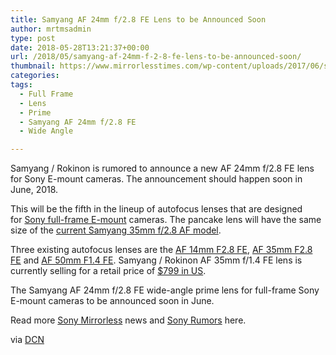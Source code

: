 ```yaml
---
title: Samyang AF 24mm f/2.8 FE Lens to be Announced Soon
author: mrtmsadmin
type: post
date: 2018-05-28T13:21:37+00:00
url: /2018/05/samyang-af-24mm-f-2-8-fe-lens-to-be-announced-soon/
thumbnail: https://www.mirrorlesstimes.com/wp-content/uploads/2017/06/samyang-35mm-f2-8-fe.jpg
categories:
tags:
  - Full Frame
  - Lens
  - Prime
  - Samyang AF 24mm f/2.8 FE
  - Wide Angle

---
```

Samyang / Rokinon is rumored to announce a new AF 24mm f/2.8 FE lens for Sony E-mount cameras. The announcement should happen soon in June, 2018.

This will be the fifth in the lineup of autofocus lenses that are designed for [Sony full-frame E-mount][1] cameras. The pancake lens will have the same size of the <a href="https://www.amazon.com/Rokinon-IO35AF-E-35-35mm-Ultra-Compact/dp/B072R49R5N/?tag=daicamnew-20" data-amzn-asin="B072R49R5N">current Samyang 35mm f/2.8 AF model</a>.

Three existing autofocus lenses are the <a href="https://aax-us-east.amazon-adsystem.com/x/c/QujV0PhAUV92ghTcENOpVYwAAAFgoTH9DwEAAAFKAegwpzs/https://assoc-redirect.amazon.com/g/r/http://www.amazon.com/Rokinon-Frame-Focus-E-Mount-IO14AF-E/dp/B01L1FZN8G/ref=as_at/?imprToken=tJBllGQvJVco81AvvN4Lrw&slotNum=0&ie=UTF8&qid=1496649190&sr=8-1&keywords=Rokinon+AF+14mm+f/2.8+FE&linkCode=sl1&tag=daicamnew-20&linkId=48e0a79b41f63af20ab458aceaa62565" target="_blank" rel="noopener noreferrer">AF 14mm F2.8 FE</a>, <a href="https://aax-us-east.amazon-adsystem.com/x/c/QujV0PhAUV92ghTcENOpVYwAAAFgoTH9DwEAAAFKAegwpzs/https://assoc-redirect.amazon.com/g/r/http://www.amazon.com/Rokinon-IO35AF-E-Ultra-Compact-Angle/dp/B072R49R5N/ref=as_at/?imprToken=tJBllGQvJVco81AvvN4Lrw&slotNum=1&s=electronics&ie=UTF8&qid=1504093599&sr=1-1&keywords=Rokinon+AF+35mm+f/2.8+FE&linkCode=sl1&tag=daicamnew-20&linkId=a47c8dfdf5176ea1c352d055cbb688ec" target="_blank" rel="noopener noreferrer">AF 35mm F2.8 FE</a> and <a href="https://aax-us-east.amazon-adsystem.com/x/c/QujV0PhAUV92ghTcENOpVYwAAAFgoTH9DwEAAAFKAegwpzs/https://assoc-redirect.amazon.com/g/r/http://www.amazon.com/Rokinon-IO50AF-E-Frame-Focus-E-Mount/dp/B01J9SR100/ref=as_at/?imprToken=tJBllGQvJVco81AvvN4Lrw&slotNum=2&ie=UTF8&qid=1496649212&sr=8-1&keywords=AF+50mm+F1.4+FE&linkCode=sl1&tag=daicamnew-20&linkId=d87ebfdc8cd07f446aeff27adb920981" target="_blank" rel="noopener noreferrer">AF 50mm F1.4 FE</a>. Samyang / Rokinon AF 35mm f/1.4 FE lens is currently selling for a retail price of <a class="broken_link" href="https://www.amazon.com/Rokinon-Focus-Angle-Frame-IO3514/dp/B076V6YCCJ/?tag=daicamnew-20" target="_blank" rel="noopener" data-amzn-asin="B076V6YCCJ">$799 in US</a>. <!--more-->

The Samyang AF 24mm f/2.8 FE wide-angle prime lens for full-frame Sony E-mount cameras to be announced soon in June.

Read more <a href="https://www.mirrorlesstimes.com/tags/sony-mirrorless/" target="_blank" rel="noopener">Sony Mirrorless</a> news and <a href="https://www.dailycameranews.com/tag/sony-rumors/" target="_blank" rel="noopener">Sony Rumors</a> here.

via [DCN][2]

 [1]: https://www.dailycameranews.com/2017/03/best-sony-full-frame-e-mount-lenses/
 [2]: https://www.dailycameranews.com/2018/05/samyang-af-24mm-f-2-8-fe-lens-coming-soon-for-sony-fe-mount/